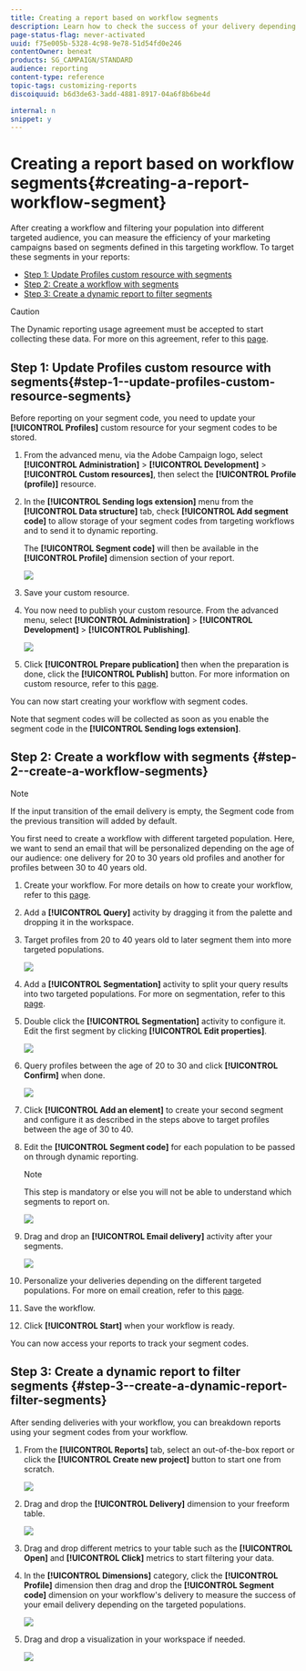 ```yaml
---
title: Creating a report based on workflow segments
description: Learn how to check the success of your delivery depending on your workflows' segments in your reports.
page-status-flag: never-activated
uuid: f75e005b-5328-4c98-9e78-51d54fd0e246
contentOwner: beneat
products: SG_CAMPAIGN/STANDARD
audience: reporting
content-type: reference
topic-tags: customizing-reports
discoiquuid: b6d3de63-3add-4881-8917-04a6f8b6be4d

internal: n
snippet: y
---
```


# Creating a report based on workflow segments{#creating-a-report-workflow-segment}

After creating a workflow and filtering your population into different targeted audience, you can measure the efficiency of your marketing campaigns based on segments defined in this targeting workflow.
To target these segments in your reports:

* [Step 1: Update Profiles custom resource with segments](#step-1--update-profiles-custom-resource-segments)
* [Step 2: Create a workflow with segments](#step-2--create-a-workflow-segments)
* [Step 3: Create a dynamic report to filter segments](#step-3--create-a-dynamic-report-filter-segments)

>[!CAUTION]
>The Dynamic reporting usage agreement must be accepted to start collecting these data.
>For more on this agreement, refer to this [page](../../reporting/using/about-dynamic-reports.md#dynamic-reporting-usage-agreement).

## Step 1: Update Profiles custom resource with segments{#step-1--update-profiles-custom-resource-segments}

Before reporting on your segment code, you need to update your **[!UICONTROL Profiles]** custom resource for your segment codes to be stored.

1. From the advanced menu, via the Adobe Campaign logo, select **[!UICONTROL Administration]** > **[!UICONTROL Development]** > **[!UICONTROL Custom resources]**, then select the **[!UICONTROL Profile (profile)]** resource.
1. In the **[!UICONTROL Sending logs extension]** menu from the **[!UICONTROL Data structure]** tab, check **[!UICONTROL Add segment code]** to allow storage of your segment codes from targeting workflows and to send it to dynamic reporting.

    The **[!UICONTROL Segment code]** will then be available in the **[!UICONTROL Profile]** dimension section of your report.

   ![](assets/report_segment_4.png)

1. Save your custom resource.

1. You now need to publish your custom resource.
From the advanced menu, select **[!UICONTROL Administration]** > **[!UICONTROL Development]** > **[!UICONTROL Publishing]**.

   ![](assets/custom_profile_7.png)

1. Click **[!UICONTROL Prepare publication]** then when the preparation is done, click the **[!UICONTROL Publish]** button. For more information on custom resource, refer to this [page](../../developing/using/updating-the-database-structure.md).

You can now start creating your workflow with segment codes.

Note that segment codes will be collected as soon as you enable the segment code in the **[!UICONTROL Sending logs extension]**.

## Step 2: Create a workflow with segments {#step-2--create-a-workflow-segments}

>[!NOTE]
>If the input transition of the email delivery is empty, the Segment code from the previous transition will added by default.

You first need to create a workflow with different targeted population. Here, we want to send an email that will be personalized depending on the age of our audience: one delivery for 20 to 30 years old profiles and another for profiles between 30 to 40 years old.

1. Create your workflow. For more details on how to create your workflow, refer to this [page](../../automating/using/building-a-workflow.md).

1. Add a **[!UICONTROL Query]** activity by dragging it from the palette and dropping it in the workspace.

1. Target profiles from 20 to 40 years old to later segment them into more targeted populations.

   ![](assets/report_segment_1.png)

1. Add a **[!UICONTROL Segmentation]** activity to split your query results into two targeted populations. For more on segmentation, refer to this [page](../../automating/using/targeting-data.md#segmenting-data).

1. Double click the **[!UICONTROL Segmentation]** activity to configure it. Edit the first segment by clicking **[!UICONTROL Edit properties]**.

    ![](assets/report_segment_7.png)

1. Query profiles between the age of 20 to 30 and click **[!UICONTROL Confirm]** when done.

    ![](assets/report_segment_8.png)

1. Click **[!UICONTROL Add an element]** to create your second segment and configure it as described in the steps above to target profiles between the age of 30 to 40.

1. Edit the **[!UICONTROL Segment code]** for each population to be passed on through dynamic reporting.

   >[!NOTE]
   >This step is mandatory or else you will not be able to understand which segments to report on.

   ![](assets/report_segment_9.png)

1. Drag and drop an **[!UICONTROL Email delivery]** activity after your segments.

   ![](assets/report_segment_3.png)

1. Personalize your deliveries depending on the different targeted populations. For more on email creation, refer to this [page](../../designing/using/designing-content-in-adobe-campaign.md).

1. Save the workflow.

1. Click **[!UICONTROL Start]** when your workflow is ready.

You can now access your reports to track your segment codes.

## Step 3: Create a dynamic report to filter segments {#step-3--create-a-dynamic-report-filter-segments}

After sending deliveries with your workflow, you can breakdown reports using your segment codes from your workflow.

1. From the **[!UICONTROL Reports]** tab, select an out-of-the-box report or click the **[!UICONTROL Create new project]** button to start one from scratch.

   ![](assets/custom_profile_18.png)
1. Drag and drop the **[!UICONTROL Delivery]** dimension to your freeform table.

   ![](assets/report_segment_5.png)

1. Drag and drop different metrics to your table such as the **[!UICONTROL Open]** and **[!UICONTROL Click]** metrics to start filtering your data.
1. In the **[!UICONTROL Dimensions]** category, click the **[!UICONTROL Profile]** dimension then drag and drop the **[!UICONTROL Segment code]** dimension on your workflow's delivery to measure the success of your email delivery depending on the targeted populations.

   ![](assets/report_segment_6.png)

1. Drag and drop a visualization in your workspace if needed.

   ![](assets/report_segment_10.png)
